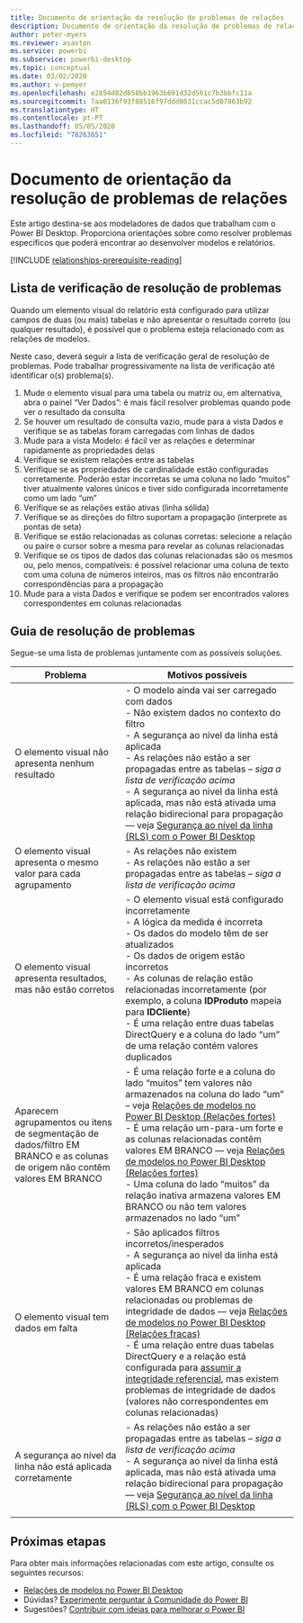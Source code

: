 ```yaml
---
title: Documento de orientação da resolução de problemas de relações
description: Documento de orientação da resolução de problemas de relações de modelos.
author: peter-myers
ms.reviewer: asaxton
ms.service: powerbi
ms.subservice: powerbi-desktop
ms.topic: conceptual
ms.date: 03/02/2020
ms.author: v-pemyer
ms.openlocfilehash: e2854d82d858bb1963b691d32d561c7b3bbfc11a
ms.sourcegitcommit: 7aa0136f93f88516f97ddd8031ccac5d07863b92
ms.translationtype: HT
ms.contentlocale: pt-PT
ms.lasthandoff: 05/05/2020
ms.locfileid: "78263651"
---
```

# <a name="relationship-troubleshooting-guidance"></a>Documento de orientação da resolução de problemas de relações

Este artigo destina-se aos modeladores de dados que trabalham com o Power BI Desktop. Proporciona orientações sobre como resolver problemas específicos que poderá encontrar ao desenvolver modelos e relatórios.

[!INCLUDE [relationships-prerequisite-reading](includes/relationships-prerequisite-reading.md)]

## <a name="troubleshooting-checklist"></a>Lista de verificação de resolução de problemas

Quando um elemento visual do relatório está configurado para utilizar campos de duas (ou mais) tabelas e não apresentar o resultado correto (ou qualquer resultado), é possível que o problema esteja relacionado com as relações de modelos.

Neste caso, deverá seguir a lista de verificação geral de resolução de problemas. Pode trabalhar progressivamente na lista de verificação até identificar o(s) problema(s).

1. Mude o elemento visual para uma tabela ou matriz ou, em alternativa, abra o painel “Ver Dados”: é mais fácil resolver problemas quando pode ver o resultado da consulta
1. Se houver um resultado de consulta vazio, mude para a vista Dados e verifique se as tabelas foram carregadas com linhas de dados
1. Mude para a vista Modelo: é fácil ver as relações e determinar rapidamente as propriedades delas
1. Verifique se existem relações entre as tabelas
1. Verifique se as propriedades de cardinalidade estão configuradas corretamente. Poderão estar incorretas se uma coluna no lado “muitos” tiver atualmente valores únicos e tiver sido configurada incorretamente como um lado “um”
1. Verifique se as relações estão ativas (linha sólida)
1. Verifique se as direções do filtro suportam a propagação (interprete as pontas de seta)
1. Verifique se estão relacionadas as colunas corretas: selecione a relação ou paire o cursor sobre a mesma para revelar as colunas relacionadas
1. Verifique se os tipos de dados das colunas relacionadas são os mesmos ou, pelo menos, compatíveis: é possível relacionar uma coluna de texto com uma coluna de números inteiros, mas os filtros não encontrarão correspondências para a propagação
1. Mude para a vista Dados e verifique se podem ser encontrados valores correspondentes em colunas relacionadas

## <a name="troubleshooting-guide"></a>Guia de resolução de problemas

Segue-se uma lista de problemas juntamente com as possíveis soluções.

|Problema|Motivos possíveis|
|---------|---------|
|O elemento visual não apresenta nenhum resultado|- O modelo ainda vai ser carregado com dados<br />- Não existem dados no contexto do filtro<br />- A segurança ao nível da linha está aplicada<br />- As relações não estão a ser propagadas entre as tabelas – _siga a lista de verificação acima_<br />- A segurança ao nível da linha está aplicada, mas não está ativada uma relação bidirecional para propagação — veja [Segurança ao nível da linha (RLS) com o Power BI Desktop](../desktop-rls.md)|
|O elemento visual apresenta o mesmo valor para cada agrupamento |- As relações não existem<br />- As relações não estão a ser propagadas entre as tabelas – _siga a lista de verificação acima_|
|O elemento visual apresenta resultados, mas não estão corretos|- O elemento visual está configurado incorretamente<br />- A lógica da medida é incorreta<br />- Os dados do modelo têm de ser atualizados<br />- Os dados de origem estão incorretos<br />- As colunas de relação estão relacionadas incorretamente (por exemplo, a coluna **IDProduto** mapeia para **IDCliente**)<br />- É uma relação entre duas tabelas DirectQuery e a coluna do lado “um” de uma relação contém valores duplicados|
|Aparecem agrupamentos ou itens de segmentação de dados/filtro EM BRANCO e as colunas de origem não contêm valores EM BRANCO|- É uma relação forte e a coluna do lado “muitos” tem valores não armazenados na coluna do lado “um” – veja [Relações de modelos no Power BI Desktop (Relações fortes)](../desktop-relationships-understand.md#strong-relationships)<br />- É uma relação um-para-um forte e as colunas relacionadas contêm valores EM BRANCO — veja [Relações de modelos no Power BI Desktop (Relações fortes)](../desktop-relationships-understand.md#strong-relationships)<br />- Uma coluna do lado “muitos” da relação inativa armazena valores EM BRANCO ou não tem valores armazenados no lado “um”|
|O elemento visual tem dados em falta|- São aplicados filtros incorretos/inesperados<br />- A segurança ao nível da linha está aplicada<br />- É uma relação fraca e existem valores EM BRANCO em colunas relacionadas ou problemas de integridade de dados — veja [Relações de modelos no Power BI Desktop (Relações fracas)](../desktop-relationships-understand.md#weak-relationships)<br />- É uma relação entre duas tabelas DirectQuery e a relação está configurada para [assumir a integridade referencial](../desktop-relationships-understand.md#assume-referential-integrity), mas existem problemas de integridade de dados (valores não correspondentes em colunas relacionadas)|
|A segurança ao nível da linha não está aplicada corretamente|- As relações não estão a ser propagadas entre as tabelas – _siga a lista de verificação acima_<br />- A segurança ao nível da linha está aplicada, mas não está ativada uma relação bidirecional para propagação — veja [Segurança ao nível da linha (RLS) com o Power BI Desktop](../desktop-rls.md)|
|||

## <a name="next-steps"></a>Próximas etapas

Para obter mais informações relacionadas com este artigo, consulte os seguintes recursos:

- [Relações de modelos no Power BI Desktop](../desktop-relationships-understand.md)
- Dúvidas? [Experimente perguntar à Comunidade do Power BI](https://community.powerbi.com/)
- Sugestões? [Contribuir com ideias para melhorar o Power BI](https://ideas.powerbi.com/)
